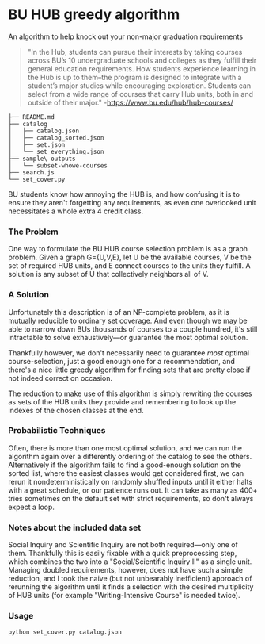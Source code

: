 # BU HUB greedy algorithm
An algorithm to help knock out your non-major graduation requirements

> "In the Hub, students can pursue their interests by taking courses across BU’s 10 undergraduate schools and colleges as they fulfill their general education requirements. How students experience learning in the Hub is up to them–the program is designed to integrate with a student’s major studies while encouraging exploration. Students can select from a wide range of courses that carry Hub units, both in and outside of their major."
-https://www.bu.edu/hub/hub-courses/

```shell
├── README.md
├── catalog
│   ├── catalog.json
│   ├── catalog_sorted.json
│   ├── set.json
│   └── set_everything.json
├── sample\ outputs
│   └── subset-whowe-courses
├── search.js
└── set_cover.py
```

BU students know how annoying the HUB is, and how confusing it is to ensure they aren't forgetting any requirements, as even one overlooked unit necessitates a whole extra 4 credit class.

### The Problem

One way to formulate the BU HUB course selection problem is as a graph problem.  Given a graph G={U,V,E}, let U be the available courses, V be the set of required HUB units, and E connect courses to the units they fulfill.  A solution is any subset of U that collectively neighbors all of V.

### A Solution

Unfortunately this description is of an NP-complete problem, as it is mutually reducible to ordinary set coverage.  And even though we may be able to narrow down BUs thousands of courses to a couple hundred, it's still intractable to solve exhaustively—or guarantee the most optimal solution.

Thankfully however, we don't necessarily need to guarantee *most* optimal course-selection, just a good enough one for a recommendation, and there's a nice little greedy algorithm for finding sets that are pretty close if not indeed correct on occasion.

The reduction to make use of this algorithm is simply rewriting the courses as sets of the HUB units they provide and remembering to look up the indexes of the chosen classes at the end.

### Probabilistic Techniques

Often, there is more than one most optimal solution, and we can run the algorithm again over a differently ordering of the catalog to see the others.  Alternatively if the algorithm fails to find a good-enough solution on the sorted list, where the easiest classes would get considered first, we can rerun it nondeterministically on randomly shuffled inputs until it either halts with a great schedule, or our patience runs out.  It can take as many as 400+ tries sometimes on the default set with strict requirements, so don't always expect a loop.

### Notes about the included data set

Social Inquiry and Scientific Inquiry are not both required—only one of them.  Thankfully this is easily fixable with a quick preprocessing step, which combines the two into a "Social/Scientific Inquiry II" as a single unit.  Managing doubled requirements, however, does not have such a simple reduction, and I took the naive (but not unbearably inefficient) approach of rerunning the algorithm until it finds a selection with the desired multiplicity of HUB units (for example "Writing-Intensive Course" is needed twice).

### Usage

```shell
python set_cover.py catalog.json
```
